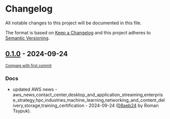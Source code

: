 # Changelog

All notable changes to this project will be documented in this file.

The format is based on [Keep a Changelog](http://keepachangelog.com/en/1.0.0/)
and this project adheres to [Semantic Versioning](http://semver.org/spec/v2.0.0.html).

<!-- insertion marker -->
## [0.1.0](https://github.com/tsypuk/aws-news/releases/tag/ver-2024-09-240.1.0) - 2024-09-24

<small>[Compare with first commit](https://github.com/tsypuk/aws-news/compare/ed62ca796290023045bbe911dfe80c8a0179ea08...ver-2024-09-24)</small>

### Docs

- updated AWS news - aws_news,contact_center,desktop_and_application_streaming,enterprise_strategy,hpc,industries,machine_learning,networking_and_content_delivery,storage,training_certification - 2024-09-24 ([08aeb24](https://github.com/tsypuk/aws-news/commit/08aeb2482c5786dfc63d285e3b0520e85fde3327) by Roman Tsypuk).

